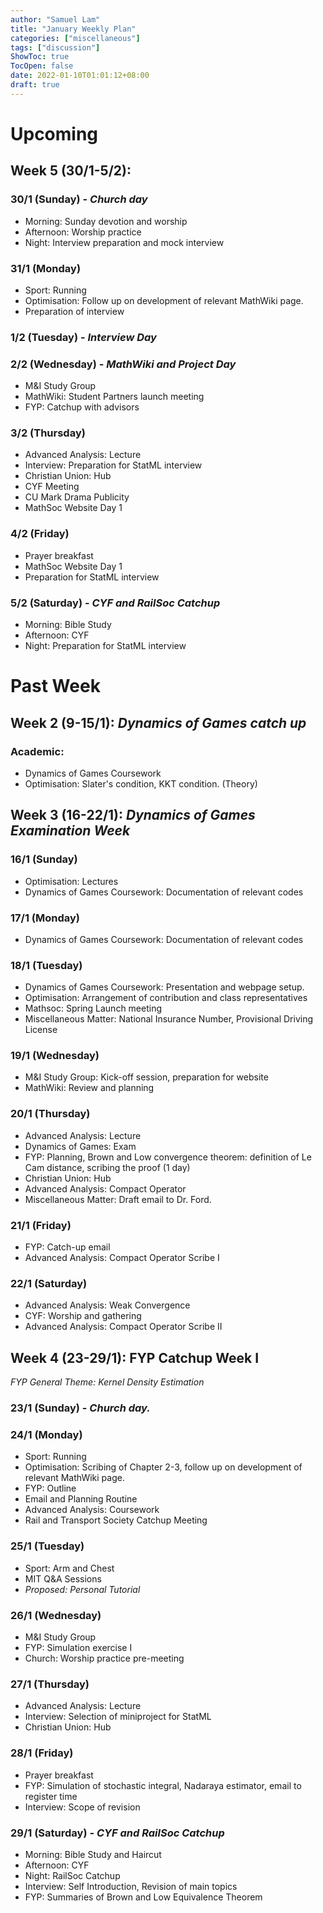 ```yaml
---
author: "Samuel Lam"
title: "January Weekly Plan"
categories: ["miscellaneous"]
tags: ["discussion"]
ShowToc: true
TocOpen: false
date: 2022-01-10T01:01:12+08:00
draft: true
---
```


# Upcoming 

## Week 5 (30/1-5/2): 

### 30/1 (Sunday) - *Church day*
- Morning: Sunday devotion and worship
- Afternoon: Worship practice
- Night: Interview preparation and mock interview

### 31/1 (Monday)
- Sport: Running
- Optimisation: Follow up on development of relevant MathWiki page.
- Preparation of interview

### 1/2 (Tuesday) - *Interview Day*

### 2/2 (Wednesday) - *MathWiki and Project Day*
- M&I Study Group
- MathWiki: Student Partners launch meeting
- FYP: Catchup with advisors

### 3/2 (Thursday)
- Advanced Analysis: Lecture
- Interview: Preparation for StatML interview
- Christian Union: Hub
- CYF Meeting
- CU Mark Drama Publicity
- MathSoc Website Day 1

### 4/2 (Friday) 
- Prayer breakfast
- MathSoc Website Day 1
- Preparation for StatML interview

### 5/2 (Saturday) - *CYF and RailSoc Catchup*
- Morning: Bible Study
- Afternoon: CYF
- Night: Preparation for StatML interview

# Past Week

## Week 2 (9-15/1): *Dynamics of Games catch up*
### Academic:
- Dynamics of Games Coursework
- Optimisation: Slater's condition, KKT condition. (Theory)


## Week 3 (16-22/1): *Dynamics of Games Examination Week*
### 16/1 (Sunday)
- Optimisation: Lectures
- Dynamics of Games Coursework: Documentation of relevant codes

### 17/1 (Monday)
- Dynamics of Games Coursework: Documentation of relevant codes

### 18/1 (Tuesday)
- Dynamics of Games Coursework: Presentation and webpage setup.
- Optimisation: Arrangement of contribution and class representatives
- Mathsoc: Spring Launch meeting
- Miscellaneous Matter: National Insurance Number, Provisional Driving License

### 19/1 (Wednesday)
- M&I Study Group: Kick-off session, preparation for website
- MathWiki: Review and planning

### 20/1 (Thursday)
- Advanced Analysis: Lecture
- Dynamics of Games: Exam
- FYP: Planning, Brown and Low convergence theorem: definition of Le Cam distance, scribing the proof (1 day)
- Christian Union: Hub
- Advanced Analysis: Compact Operator
- Miscellaneous Matter: Draft email to Dr. Ford.

### 21/1 (Friday)
- FYP: Catch-up email
- Advanced Analysis: Compact Operator Scribe I

### 22/1 (Saturday)
- Advanced Analysis: Weak Convergence
- CYF: Worship and gathering
- Advanced Analysis: Compact Operator Scribe II

## Week 4 (23-29/1): FYP Catchup Week I
*FYP General Theme: Kernel Density Estimation*


### 23/1 (Sunday) - *Church day.*

### 24/1 (Monday)
- Sport: Running
- Optimisation: Scribing of Chapter 2-3, follow up on development of relevant MathWiki page.
- FYP: Outline
- Email and Planning Routine
- Advanced Analysis: Coursework
- Rail and Transport Society Catchup Meeting

### 25/1 (Tuesday)
- Sport: Arm and Chest
- MIT Q&A Sessions
- *Proposed: Personal Tutorial*

### 26/1 (Wednesday)
- M&I Study Group
- FYP: Simulation exercise I
- Church: Worship practice pre-meeting

### 27/1 (Thursday)
- Advanced Analysis: Lecture
- Interview: Selection of miniproject for StatML
- Christian Union: Hub

### 28/1 (Friday)
- Prayer breakfast
- FYP: Simulation of stochastic integral, Nadaraya estimator, email to register time
- Interview: Scope of revision

### 29/1 (Saturday) - *CYF and RailSoc Catchup*
- Morning: Bible Study and Haircut
- Afternoon: CYF
- Night: RailSoc Catchup
- Interview: Self Introduction, Revision of main topics
- FYP: Summaries of Brown and Low Equivalence Theorem
